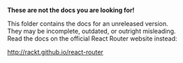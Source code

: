 **These are not the docs you are looking for!**

This folder contains the docs for an unreleased version.  
They may be incomplete, outdated, or outright misleading.  
Read the docs on the official React Router website instead:

http://rackt.github.io/react-router

